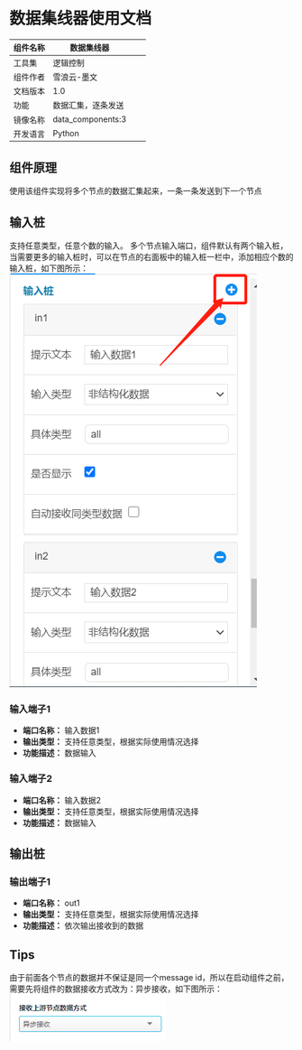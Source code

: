 # 数据集线器使用文档
| 组件名称 | 数据集线器 |  |  |
| --- | --- | --- | --- |
| 工具集 | 逻辑控制 |  |  |
| 组件作者 | 雪浪云-墨文 |  |  |
| 文档版本 | 1.0 |  |  |
| 功能 | 数据汇集，逐条发送 |  |  |
| 镜像名称 | data_components:3 |  |  |
| 开发语言 | Python |  |  |

## 组件原理
使用该组件实现将多个节点的数据汇集起来，一条一条发送到下一个节点

## 输入桩
支持任意类型，任意个数的输入。
多个节点输入端口，组件默认有两个输入桩，当需要更多的输入桩时，可以在节点的右面板中的输入桩一栏中，添加相应个数的输入桩，如下图所示：
![](./img/%E6%95%B0%E6%8D%AE%E9%9B%86%E7%BA%BF%E5%99%A8.png)
### 输入端子1

- **端口名称：** 输入数据1
- **输出类型：** 支持任意类型，根据实际使用情况选择
- **功能描述：** 数据输入

### 输入端子2
- **端口名称：** 输入数据2
- **输出类型：** 支持任意类型，根据实际使用情况选择
- **功能描述：** 数据输入

## 输出桩

### 输出端子1

- **端口名称：** out1
- **输出类型：** 支持任意类型，根据实际使用情况选择
- **功能描述：** 依次输出接收到的数据

## Tips

由于前面各个节点的数据并不保证是同一个message id，所以在启动组件之前，需要先将组件的数据接收方式改为：异步接收，如下图所示：
![](./img/%E6%95%B0%E6%8D%AE%E9%9B%86%E7%BA%BF%E5%99%A81.png)